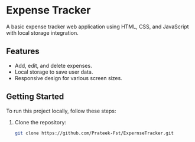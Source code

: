 # Expense Tracker

A basic expense tracker web application using HTML, CSS, and JavaScript with local storage integration.

## Features

- Add, edit, and delete expenses.
- Local storage to save user data.
- Responsive design for various screen sizes.

## Getting Started

To run this project locally, follow these steps:

1. Clone the repository:

   ```bash
   git clone https://github.com/Prateek-Fst/ExpernseTracker.git
